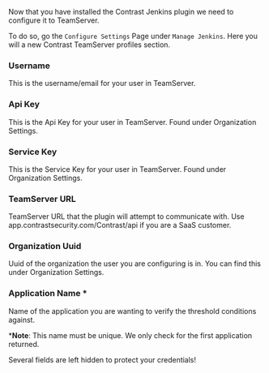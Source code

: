 <!--
title: "Configuring The Contrast Jenkins Plugin"
description: "Instructions on configuring the Contrast Jenkins Plugin"
tags: "jenkins agent maven teamserver"
-->

Now that you have installed the Contrast Jenkins plugin we need to configure it to TeamServer.

To do so, go the `Configure Settings` Page under `Manage Jenkins`. Here you will a new Contrast TeamServer profiles section.

### Username

This is the username/email for your user in TeamServer.

### Api Key

This is the Api Key for your user in TeamServer. Found under Organization Settings.

### Service Key

This is the Service Key for your user in TeamServer. Found under Organization Settings.

### TeamServer URL

TeamServer URL that the plugin will attempt to communicate with. 
Use app.contrastsecurity.com/Contrast/api if you are a SaaS customer.

### Organization Uuid

Uuid of the organization the user you are configuring is in. You can find this under Organization Settings.

### Application Name *

Name of the application you are wanting to verify the threshold conditions against.

***Note**: This name must be unique. We only check for the first application returned.

Several fields are left hidden to protect your credentials!
